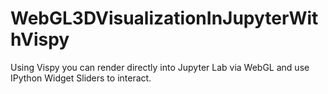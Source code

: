 # WebGL3DVisualizationInJupyterWithVispy
Using Vispy you can render directly into Jupyter Lab via WebGL and use IPython Widget Sliders to interact.
